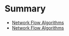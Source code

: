 # Summary

* [Network Flow Algorithms](README.md)
* [Network Flow Algorithms](network_flow_algorithms.md)
